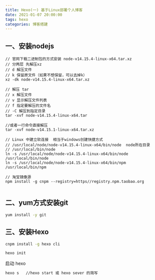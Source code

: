 ```yaml
---
title: Hexo(一) 基于Linux部署个人博客
date: 2021-01-07 20:00:00
tags: hexo
categories: 博客搭建
---
```


## 一、安装nodejs

```
// 官网下载二进制包的方式安装 node-v14.15.4-linux-x64.tar.xz
// 分两层 先解压xz  
// d 解压文件 
// k 保留原文件（如果不想保留，可以去掉k）
xz -dk node-v14.15.4-linux-x64.tar.xz

// 解压 tar  
// x 解压文件
// v 显示解压文件列表
// f 指定要解压的文件名
// -C 解压到指定目录
tar -xvf node-v14.15.4-linux-x64.tar

//或者一行命令直接解压
tar -xvf node-v14.15.1-linux-x64.tar.xz

// Linux 中建立软连接  相当于windows创建快捷方式
// /usr/local/node/node-v14.15.4-linux-x64/bin/node  node所在目录
// /usr/local/bin/node   
ln -s /usr/local/node/node-v14.15.4-linux-x64/bin/node /usr/local/bin/node
ln -s /usr/local/node/node-v14.15.4-linux-x64/bin/npm /usr/local/bin/npm

// 淘宝镜像源
npm install -g cnpm --registry=https//registry.npm.taobao.org


```

<!-- more -->

## 二、yum方式安装git

```bash
yum install -y git
```



##  三、安装Hexo



``` bash
cnpm install -g hexo cli
```

```bash
hexo init
```

启动 hexo 

```bash
hexo s   //hexo start 或 hexo sever 的简写
```

